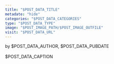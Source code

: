 ```yaml
---
title: "$POST_DATA_TITLE"
metadate: "hide"
categories: "$POST_DATA_CATEGORIES"
type: "$POST_DATA_TYPE"
image: "$POST_IMAGE_PATH/$POST_IMAGE_OUTFILE"
visit: "$POST_DATA_URL"
---
```

by $POST_DATA_AUTHOR, $POST_DATA_PUBDATE \
\
$POST_DATA_CAPTION

